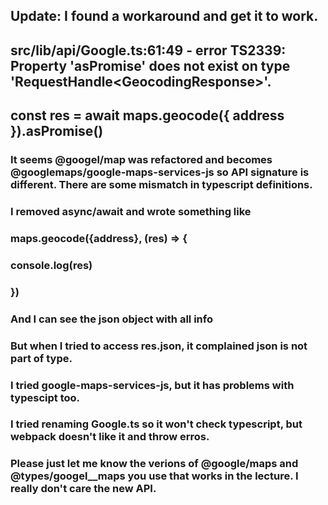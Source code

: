 ## Update: I found a workaround and get it to work.

## src/lib/api/Google.ts:61:49 - error TS2339: Property 'asPromise' does not exist on type 'RequestHandle<GeocodingResponse<GeocodingResponseStatus>>'.

## const res = await maps.geocode({ address }).asPromise()

### It seems @googel/map was refactored and becomes @googlemaps/google-maps-services-js so API signature is different. There are some mismatch in typescript definitions.

### I removed async/await and wrote something like

### maps.geocode({address}, (res) => {

### console.log(res)

### })

### And I can see the json object with all info

### But when I tried to access res.json, it complained json is not part of type.

### I tried google-maps-services-js, but it has problems with typescipt too.

### I tried renaming Google.ts so it won't check typescript, but webpack doesn't like it and throw erros.

### Please just let me know the verions of @google/maps and @types/googel\_\_maps you use that works in the lecture. I really don't care the new API.
